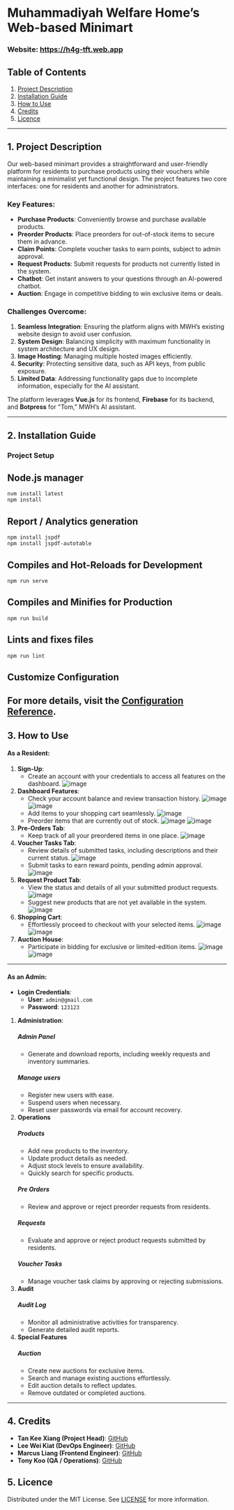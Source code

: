 # Muhammadiyah Welfare Home’s Web-based Minimart

### Website: https://h4g-tft.web.app

## Table of Contents
1. [Project Description](#1-project-description)  
2. [Installation Guide](#2-installation-guide)  
3. [How to Use](#3-how-to-use)  
4. [Credits](#4-credits)
5. [Licence](#5-licence)

---

## 1. Project Description

Our web-based minimart provides a straightforward and user-friendly platform for residents to purchase products using their vouchers while maintaining a minimalist yet functional design. The project features two core interfaces: one for residents and another for administrators.

### Key Features:
- **Purchase Products**: Conveniently browse and purchase available products.
- **Preorder Products**: Place preorders for out-of-stock items to secure them in advance.
- **Claim Points**: Complete voucher tasks to earn points, subject to admin approval.
- **Request Products**: Submit requests for products not currently listed in the system.
- **Chatbot**: Get instant answers to your questions through an AI-powered chatbot.
- **Auction**: Engage in competitive bidding to win exclusive items or deals.

### Challenges Overcome:
1. **Seamless Integration**: Ensuring the platform aligns with MWH’s existing website design to avoid user confusion.  
2. **System Design**: Balancing simplicity with maximum functionality in system architecture and UX design.  
3. **Image Hosting**: Managing multiple hosted images efficiently.  
4. **Security**: Protecting sensitive data, such as API keys, from public exposure.  
5. **Limited Data**: Addressing functionality gaps due to incomplete information, especially for the AI assistant.

The platform leverages **Vue.js** for its frontend, **Firebase** for its backend, and **Botpress** for "Tom," MWH’s AI assistant.

---

## 2. Installation Guide

### Project Setup

## Node.js manager
```
nvm install latest
npm install
```

## Report / Analytics generation
```
npm install jspdf
npm install jspdf-autotable
```

## Compiles and Hot-Reloads for Development
```
npm run serve
```

## Compiles and Minifies for Production

```
npm run build
```

## Lints and fixes files
```
npm run lint
```

## Customize Configuration
For more details, visit the [Configuration Reference](https://cli.vuejs.org/config/).
---

## 3. How to Use

#### As a Resident:
1. **Sign-Up**:
   - Create an account with your credentials to access all features on the dashboard.
     ![image](https://github.com/user-attachments/assets/d9a5597c-6cd6-4000-81d3-a3462ae82131)
3. **Dashboard Features**:  
   - Check your account balance and review transaction history.
     ![image](https://github.com/user-attachments/assets/2aefbfae-e19c-4b79-83b7-2efe72096157)
     ![image](https://github.com/user-attachments/assets/dbf3f0f3-ce33-408c-bb6e-c00d94820d51)
   - Add items to your shopping cart seamlessly.
     ![image](https://github.com/user-attachments/assets/d0a44356-4bb9-4e00-94b8-d6ce1239040d)
   - Preorder items that are currently out of stock.
     ![image](https://github.com/user-attachments/assets/242818d1-35c1-4d60-b637-bb57c85daf96)
     ![image](https://github.com/user-attachments/assets/e819b93b-8e71-4dde-8095-ef0d3709a2c8)
4. **Pre-Orders Tab**:
   - Keep track of all your preordered items in one place.
     ![image](https://github.com/user-attachments/assets/486ea14b-30a6-46db-8b36-6ed765388f4c)
5. **Voucher Tasks Tab**:
   - Review details of submitted tasks, including descriptions and their current status.
     ![image](https://github.com/user-attachments/assets/35d404c5-4816-4d00-b7a5-f4a0adcef994)
   - Submit tasks to earn reward points, pending admin approval.
     ![image](https://github.com/user-attachments/assets/61d8ba61-fd8d-4ed7-8c9b-dcd2fbb1a9e3)
6. **Request Product Tab**:
   - View the status and details of all your submitted product requests.
     ![image](https://github.com/user-attachments/assets/8527d8f6-0a1c-4024-9583-79d0b06429ed)
   - Suggest new products that are not yet available in the system.
     ![image](https://github.com/user-attachments/assets/d94cda82-6ebd-4ed7-abf8-ac6a4a9b601d)
7. **Shopping Cart**:
   - Effortlessly proceed to checkout with your selected items.
     ![image](https://github.com/user-attachments/assets/43378aef-e078-43b2-a33b-9099af37841d)
     ![image](https://github.com/user-attachments/assets/32cc584f-f67d-4c3a-83a1-8cf6dcf930c1)
8. **Auction House**:  
   - Participate in bidding for exclusive or limited-edition items.
     ![image](https://github.com/user-attachments/assets/32dc24fe-9611-41cb-9e50-4879790890c5)
     ![image](https://github.com/user-attachments/assets/7ea5506f-ab52-49ed-a431-3533f38102ab)
---

#### As an Admin:
- **Login Credentials**:  
  - **User**: `admin@gmail.com`  
  - **Password**: `123123`

1. **Administration**:
   ##### Admin Panel
      - Generate and download reports, including weekly requests and inventory summaries.
   ##### Manage users
      - Register new users with ease.
      - Suspend users when necessary.
      - Reset user passwords via email for account recovery.
2. **Operations**
   ##### Products
      - Add new products to the inventory.
      - Update product details as needed.
      - Adjust stock levels to ensure availability.
      - Quickly search for specific products.
   ##### Pre Orders
      - Review and approve or reject preorder requests from residents.
   ##### Requests
      - Evaluate and approve or reject product requests submitted by residents.
   ##### Voucher Tasks
      - Manage voucher task claims by approving or rejecting submissions.
3. **Audit**
   ##### Audit Log
      - Monitor all administrative activities for transparency.
      - Generate detailed audit reports.
4. **Special Features**
   ##### Auction
      - Create new auctions for exclusive items.
      - Search and manage existing auctions effortlessly.
      - Edit auction details to reflect updates.
      - Remove outdated or completed auctions.
   

---

## 4. Credits

- **Tan Kee Xiang (Project Head)**: [GitHub](https://github.com/kee-x)  
- **Lee Wei Kiat (DevOps Engineer)**: [GitHub](https://github.com/weikiatt)  
- **Marcus Liang (Frontend Engineer)**: [GitHub](https://github.com/LiangMarcus)  
- **Tony Koo (QA / Operations)**: [GitHub](https://github.com/LMDlifers)


## 5. Licence

Distributed under the MIT License. See [LICENSE](https://choosealicense.com/licenses/mit/) for more information.
